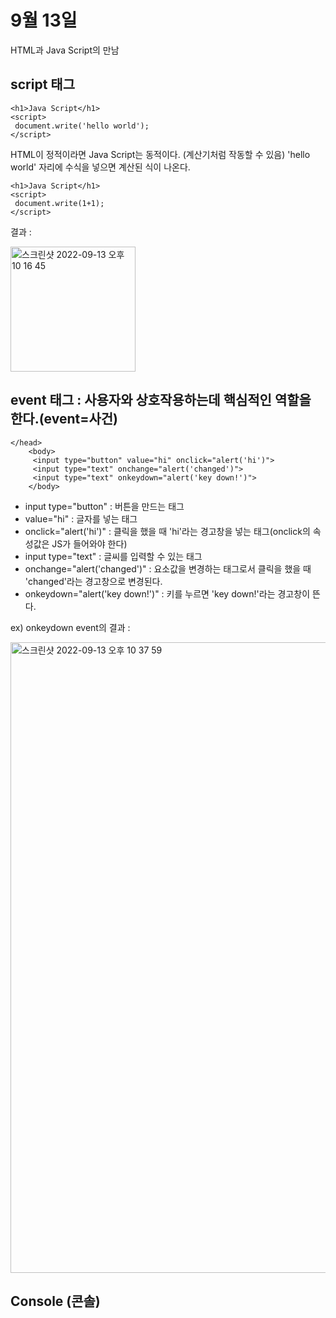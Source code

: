 # 9월 13일
HTML과 Java Script의 만남

## script 태그
```
<h1>Java Script</h1>
<script>
 document.write('hello world');
</script>
```
HTML이 정적이라면 Java Script는 동적이다. (계산기처럼 작동할 수 있음)
'hello world' 자리에 수식을 넣으면 계산된 식이 나온다. 
```
<h1>Java Script</h1>
<script>
 document.write(1+1);
</script>
```
결과 : 

<img width="200" alt="스크린샷 2022-09-13 오후 10 16 45" src="https://user-images.githubusercontent.com/108469115/189911084-11dfe06f-7e5b-49e9-ab1b-6d5c7e31ca31.png">

## event 태그 : 사용자와 상호작용하는데 핵심적인 역할을 한다.(event=사건) 
```
</head>
    <body>
     <input type="button" value="hi" onclick="alert('hi')">
     <input type="text" onchange="alert('changed')">
     <input type="text" onkeydown="alert('key down!')">
    </body>
```
- input type="button" : 버튼을 만드는 태그
- value="hi" : 글자를 넣는 태그
- onclick="alert('hi')" : 클릭을 했을 때 'hi'라는 경고창을 넣는 태그(onclick의 속성값은 JS가 들어와야 한다)
- input type="text" : 글씨를 입력할 수 있는 태그
- onchange="alert('changed')" : 요소값을 변경하는 태그로서 클릭을 했을 때 'changed'라는 경고창으로 변경된다. 
- onkeydown="alert('key down!')" : 키를 누르면 'key down!'라는 경고창이 뜬다.

ex) onkeydown event의 결과 :

<img width="1009" alt="스크린샷 2022-09-13 오후 10 37 59" src="https://user-images.githubusercontent.com/108469115/189916011-7feb3165-21c8-4b21-a309-3a98618e41f1.png">

## Console (콘솔) 

